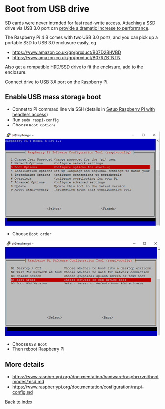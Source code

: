 # Boot from USB drive

SD cards were never intended for fast read-write access. Attaching a SSD drive via USB 3.0 port can [provide a dramatic increase to performance](https://www.tomshardware.com/uk/news/raspberry-pi-4-ssd-test,39811.html).

The Raspberry Pi 4 B comes with two USB 3.0 ports, and you can pick up a portable SSD to USB 3.0 enclusure easily, eg

* https://www.amazon.co.uk/gp/product/B07D2BHVBD
* https://www.amazon.co.uk/gp/product/B07RZBTNTN

Also get a compatible HDD/SSD drive to fit the enclosure, add to the enclosure.

Connect drive to USB 3.0 port on the Raspberry Pi.

## Enable USB mass storage boot

* Connet to Pi command line via SSH (details in [Setup Raspberry Pi with headless access](01_setup_headless_raspberry_pi.md))
* Run `sudo raspi-config`
* Choose `Boot Options`

<img src="img/02_boot_options.PNG" />

* Choose `Boot order`

<img src="img/02_boot_order.PNG" />

* Choose `USB Boot`
* Then reboot Raspberry Pi

## More details

* https://www.raspberrypi.org/documentation/hardware/raspberrypi/bootmodes/msd.md
* https://www.raspberrypi.org/documentation/configuration/raspi-config.md

[Back to index](index.md)
